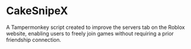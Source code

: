 # CakeSnipeX
A Tampermonkey script created to improve the servers tab on the Roblox website, enabling users to freely join games without requiring a prior friendship connection.
